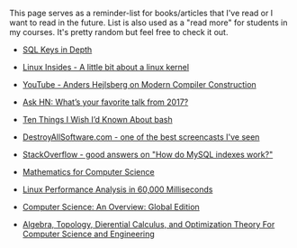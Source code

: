 This page serves as a reminder-list for books/articles that I've read or I want to read in the future.
List is also used as a "read more" for students in my courses. It's pretty random but feel free to check it out.


* [SQL Keys in Depth](https://begriffs.com/posts/2018-01-01-sql-keys-in-depth.html)

* [Linux Insides - A little bit about a linux kernel](https://github.com/0xAX/linux-insides)

* [YouTube - Anders Hejlsberg on Modern Compiler Construction](https://www.youtube.com/watch?v=wSdV1M7n4gQ)

* [Ask HN: What’s your favorite talk from 2017?](https://news.ycombinator.com/item?id=16045859)

* [Ten Things I Wish I’d Known About bash](https://zwischenzugs.com/2018/01/06/ten-things-i-wish-id-known-about-bash/)

* [DestroyAllSoftware.com - one of the best screencasts I've seen](https://www.destroyallsoftware.com/screencasts/catalog)

* [StackOverflow - good answers on "How do MySQL indexes work?"](https://stackoverflow.com/questions/3567981/how-do-mysql-indexes-work)

* [Mathematics for Computer Science](https://courses.csail.mit.edu/6.042/spring17/mcs.pdf)

* [Linux Performance Analysis in 60,000 Milliseconds](https://medium.com/netflix-techblog/linux-performance-analysis-in-60-000-milliseconds-accc10403c55)

* [Computer Science: An Overview: Global Edition](https://www.amazon.com/Computer-Science-Overview-Global/dp/1292061162/ref=dp_ob_image_bk)

* [Algebra, Topology, Dierential Calculus, and Optimization Theory For Computer Science and Engineering](https://www.cis.upenn.edu/~jean/math-basics.pdf)

